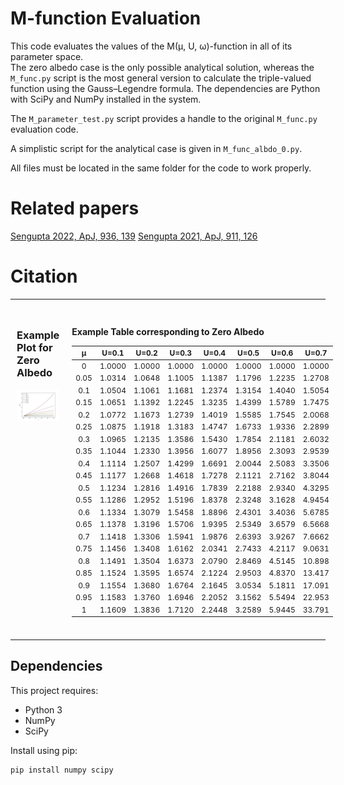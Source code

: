 # M-function Evaluation

This code evaluates the values of the M(μ, U, ω)-function in all of its parameter space.  
The zero albedo case is the only possible analytical solution, whereas the `M_func.py` script is the most general version to calculate the triple-valued function using the Gauss–Legendre formula. The dependencies are Python with SciPy and NumPy installed in the system.

The `M_parameter_test.py` script provides a handle to the original `M_func.py` evaluation code.

A simplistic script for the analytical case is given in `M_func_albdo_0.py`.

All files must be located in the same folder for the code to work properly.


# Related papers
[Sengupta 2022, ApJ, 936, 139](https://iopscience.iop.org/article/10.3847/1538-4357/ac8987/pdf)
[Sengupta 2021, ApJ, 911, 126](https://iopscience.iop.org/article/10.3847/1538-4357/abeb72/pdf)


# Citation



---

<div style="display: flex; align-items: flex-start;">

<div style="flex: 1; padding: 10px;">

### Example Plot for Zero Albedo

<img src="M_vs_mu_zeroalbdo.jpg" alt="M vs μ (Zero Albedo)" width="100%">

</div>

<div style="flex: 1; padding: 10px; font-size: 12px;">

### Example Table corresponding to Zero Albedo 

| μ    | U=0.1  | U=0.2  | U=0.3  | U=0.4  | U=0.5  | U=0.6  | U=0.7  |
|:----:|:------:|:------:|:------:|:------:|:------:|:------:|:------:|
| 0    | 1.0000 | 1.0000 | 1.0000 | 1.0000 | 1.0000 | 1.0000 | 1.0000 |
| 0.05 | 1.0314 | 1.0648 | 1.1005 | 1.1387 | 1.1796 | 1.2235 | 1.2708 |
| 0.1  | 1.0504 | 1.1061 | 1.1681 | 1.2374 | 1.3154 | 1.4040 | 1.5054 |
| 0.15 | 1.0651 | 1.1392 | 1.2245 | 1.3235 | 1.4399 | 1.5789 | 1.7475 |
| 0.2  | 1.0772 | 1.1673 | 1.2739 | 1.4019 | 1.5585 | 1.7545 | 2.0068 |
| 0.25 | 1.0875 | 1.1918 | 1.3183 | 1.4747 | 1.6733 | 1.9336 | 2.2899 |
| 0.3  | 1.0965 | 1.2135 | 1.3586 | 1.5430 | 1.7854 | 2.1181 | 2.6032 |
| 0.35 | 1.1044 | 1.2330 | 1.3956 | 1.6077 | 1.8956 | 2.3093 | 2.9539 |
| 0.4  | 1.1114 | 1.2507 | 1.4299 | 1.6691 | 2.0044 | 2.5083 | 3.3506 |
| 0.45 | 1.1177 | 1.2668 | 1.4618 | 1.7278 | 2.1121 | 2.7162 | 3.8044 |
| 0.5  | 1.1234 | 1.2816 | 1.4916 | 1.7839 | 2.2188 | 2.9340 | 4.3295 |
| 0.55 | 1.1286 | 1.2952 | 1.5196 | 1.8378 | 2.3248 | 3.1628 | 4.9454 |
| 0.6  | 1.1334 | 1.3079 | 1.5458 | 1.8896 | 2.4301 | 3.4036 | 5.6785 |
| 0.65 | 1.1378 | 1.3196 | 1.5706 | 1.9395 | 2.5349 | 3.6579 | 6.5668 |
| 0.7  | 1.1418 | 1.3306 | 1.5941 | 1.9876 | 2.6393 | 3.9267 | 7.6662 |
| 0.75 | 1.1456 | 1.3408 | 1.6162 | 2.0341 | 2.7433 | 4.2117 | 9.0631 |
| 0.8  | 1.1491 | 1.3504 | 1.6373 | 2.0790 | 2.8469 | 4.5145 | 10.898 |
| 0.85 | 1.1524 | 1.3595 | 1.6574 | 2.1224 | 2.9503 | 4.8370 | 13.417 |
| 0.9  | 1.1554 | 1.3680 | 1.6764 | 2.1645 | 3.0534 | 5.1811 | 17.091 |
| 0.95 | 1.1583 | 1.3760 | 1.6946 | 2.2052 | 3.1562 | 5.5494 | 22.953 |
| 1    | 1.1609 | 1.3836 | 1.7120 | 2.2448 | 3.2589 | 5.9445 | 33.791 |

</div>
</div>

---

## Dependencies

This project requires:

- Python 3
- NumPy
- SciPy

Install using pip:

```bash
pip install numpy scipy




